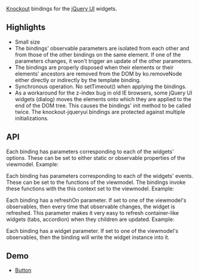 [Knockout](http://knockoutjs.com/) bindings for the [jQuery UI](http://jqueryui.com/) widgets.

Highlights
---
* Small size
* The bindings' observable parameters are isolated from each other and from those of the other bindings on the same element. If one of the parameters changes, it won't trigger an update of the other parameters.
* The bindings are properly disposed when their elements or their elements' ancestors are removed from the DOM by ko.removeNode either directly or indirectly by the template binding.
* Synchronous operation. No setTimeout() when applying the bindings.
* As a workaround for the z-index bug in old IE browsers, some jQuery UI widgets (dialog) moves the elements onto which they are applied to the end of the DOM tree. This causes the bindings' init method to be called twice. The knockout-jqueryui bindings are protected against multiple initializations.

API
---
Each binding has parameters corresponding to each of the widgets' options. These can be set to either static or observable properties of the viewmodel. Example:

Each binding has parameters corresponding to each of the widgets' events. These can be set to the functions of the viewmodel. The bindings invoke these functions with the this context set to the viewmodel. Example:

Each binding has a refreshOn parameter. If set to one of the viewmodel's observables, then every time that observable changes, the widget is refreshed. This parameter makes it very easy to refresh container-like widgets (tabs, accordion) when they children are updated. Example:

Each binding has a widget parameter. If set to one of the viewmodel's observables, then the binding will write the widget instance into it.

Demo
---

*	[Button](http://jsfiddle.net/gh/get/library/pure/gvas/knockout-jqueryui/tree/master/demo/button/)
